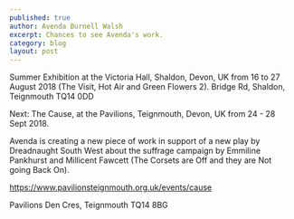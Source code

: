 ```yaml
---
published: true
author: Avenda Burnell Walsh
excerpt: Chances to see Avenda's work.
category: blog
layout: post
---
```


Summer Exhibition at the Victoria Hall, Shaldon, Devon, UK from 16 to 27 August 2018 (The Visit, Hot Air and Green Flowers 2).
Bridge Rd, Shaldon, Teignmouth TQ14 0DD

Next:
The Cause, at the Pavilions, Teignmouth, Devon, UK from 24 - 28 Sept 2018. 

Avenda is creating a new piece of work in support of a new play by Dreadnaught South West about the suffrage campaign by Emmiline Pankhurst and Millicent Fawcett (The Corsets are Off and they are Not going Back On).

https://www.pavilionsteignmouth.org.uk/events/cause

Pavilions Den Cres, Teignmouth TQ14 8BG
